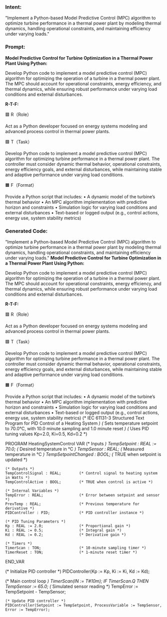 ### Intent:
"Implement a Python-based Model Predictive Control (MPC) algorithm to optimize turbine performance in a thermal power plant by modeling thermal dynamics, handling operational constraints, and maintaining efficiency under varying loads."

### Prompt:
**Model Predictive Control for Turbine Optimization in a Thermal Power Plant Using Python:**

Develop Python code to implement a model predictive control (MPC) algorithm for optimizing the operation of a turbine in a thermal power plant. The MPC should account for operational constraints, energy efficiency, and thermal dynamics, while ensuring robust performance under varying load conditions and external disturbances.

**R-T-F:**

🟥 R（Role）

Act as a Python developer focused on energy systems modeling and advanced process control in thermal power plants.

🟩 T（Task）

Develop Python code to implement a model predictive control (MPC) algorithm for optimizing turbine performance in a thermal power plant. The controller must consider dynamic thermal behavior, operational constraints, energy efficiency goals, and external disturbances, while maintaining stable and adaptive performance under varying load conditions.

🟧 F（Format）

Provide a Python script that includes:
	•	A dynamic model of the turbine’s thermal behavior
	•	An MPC algorithm implementation with predictive horizon and constraints
	•	Simulation logic for varying load conditions and external disturbances
	•	Text-based or logged output (e.g., control actions, energy use, system stability metrics)

### Generated Code:
"Implement a Python-based Model Predictive Control (MPC) algorithm to optimize turbine performance in a thermal power plant by modeling thermal dynamics, handling operational constraints, and maintaining efficiency under varying loads."
**Model Predictive Control for Turbine Optimization in a Thermal Power Plant Using Python:**

Develop Python code to implement a model predictive control (MPC) algorithm for optimizing the operation of a turbine in a thermal power plant. The MPC should account for operational constraints, energy efficiency, and thermal dynamics, while ensuring robust performance under varying load conditions and external disturbances.

**R-T-F:**

🟥 R（Role）

Act as a Python developer focused on energy systems modeling and advanced process control in thermal power plants.

🟩 T（Task）

Develop Python code to implement a model predictive control (MPC) algorithm for optimizing turbine performance in a thermal power plant. The controller must consider dynamic thermal behavior, operational constraints, energy efficiency goals, and external disturbances, while maintaining stable and adaptive performance under varying load conditions.

🟧 F（Format）

Provide a Python script that includes:
	•	A dynamic model of the turbine’s thermal behavior
	•	An MPC algorithm implementation with predictive horizon and constraints
	•	Simulation logic for varying load conditions and external disturbances
	•	Text-based or logged output (e.g., control actions, energy use, system stability metrics)
(* IEC 61131-3 Structured Text Program for PID Control of a Heating System *)
(* Sets temperature setpoint to 70.0°C, with 10.0 minute sampling and 1.0 minute reset *)
(* Uses PID tuning values Kp=2.0, Ki=0.5, Kd=0.2 *)

PROGRAM HeatingSystemControl
VAR
    (* Inputs *)
    TempSetpoint : REAL := 70.0;     (* Desired temperature in °C *)
    TempSensor : REAL;               (* Measured temperature in °C *)
    TempSetpointChanged : BOOL;      (* TRUE when setpoint is updated *)
    
    (* Outputs *)
    TempControlSignal : REAL;        (* Control signal to heating system in Watts *)
    TempControlActive : BOOL;        (* TRUE when control is active *)
    
    (* Internal Variables *)
    TempError : REAL;                (* Error between setpoint and sensor *)
    PrevTemp : REAL;                 (* Previous temperature for derivative *)
    PIDController : PID;             (* PID controller instance *)
    
    (* PID Tuning Parameters *)
    Kp : REAL := 2.0;                (* Proportional gain *)
    Ki : REAL := 0.5;                (* Integral gain *)
    Kd : REAL := 0.2;                (* Derivative gain *)
    
    (* Timers *)
    TimerScan : TON;                 (* 10-minute sampling timer *)
    TimerReset : TON;                (* 1-minute reset timer *)
END_VAR

(* Initialize PID controller *)
PIDController(Kp := Kp, Ki := Ki, Kd := Kd);

(* Main control loop *)
TimerScan(IN := T#10m);
IF TimerScan.Q THEN
    TempSensor := 65.0;             (* Simulated sensor reading *)
    TempError := TempSetpoint - TempSensor;
    
    (* Update PID controller *)
    PIDController(Setpoint := TempSetpoint, ProcessVariable := TempSensor, Error := TempError);
